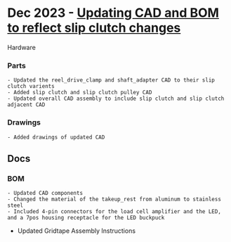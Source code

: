 # Dec 2023 - [Updating CAD and BOM to reflect slip clutch changes](https://github.com/htem/GridTapeStage/pull/3)
Hardware
### Parts
	- Updated the reel_drive_clamp and shaft_adapter CAD to their slip clutch varients
	- Added slip clutch and slip clutch pulley CAD 
	- Updated overall CAD assembly to include slip clutch and slip clutch adjacent CAD
### Drawings
	- Added drawings of updated CAD

## Docs
### BOM
	- Updated CAD components
	- Changed the material of the takeup_rest from aluminum to stainless steel
	- Included 4-pin connectors for the load cell amplifier and the LED, and a 7pos housing receptacle for the LED buckpuck
- Updated Gridtape Assembly Instructions